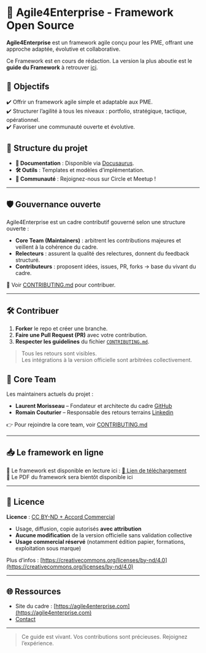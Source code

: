 # 🚀 Agile4Enterprise - Framework Open Source  

**Agile4Enterprise** est un framework agile conçu pour les PME, offrant une approche adaptée, évolutive et collaborative.  

Ce Framework est en cours de rédaction. La version la plus aboutie est le **guide du Framework** à retrouver [ici](https://github.com/Agile4Enterprise/guide).

## 📌 Objectifs

✔️ Offrir un framework agile simple et adaptable aux PME.  
✔️ Structurer l’agilité à tous les niveaux : portfolio, stratégique, tactique, opérationnel.  
✔️ Favoriser une communauté ouverte et évolutive.  

## 📂 Structure du projet  

- **📜 Documentation** : Disponible via [Docusaurus](https://github.com/Agile4Enterprise/framework).  
- **🛠️ Outils** : Templates et modèles d’implémentation.  
- **👥 Communauté** : Rejoignez-nous sur Circle et Meetup !  

---

## 🛡️ Gouvernance ouverte

Agile4Enterprise est un cadre contributif gouverné selon une structure ouverte :

- **Core Team (Maintainers)** : arbitrent les contributions majeures et veillent à la cohérence du cadre.
- **Relecteurs** : assurent la qualité des relectures, donnent du feedback structuré.
- **Contributeurs** : proposent idées, issues, PR, forks → base du vivant du cadre.

📜 Voir [CONTRIBUTING.md](./CONTRIBUTING.md) pour contribuer.

---

## 🛠 Contribuer

1. **Forker** le repo et créer une branche.  
2. **Faire une Pull Request (PR)** avec votre contribution.  
3. **Respecter les guidelines** du fichier [`CONTRIBUTING.md`](./CONTRIBUTING.md).

> Tous les retours sont visibles.  
> Les intégrations à la version officielle sont arbitrées collectivement.

## 👥 Core Team

Les maintainers actuels du projet :

- **Laurent Morisseau** – Fondateur et architecte du cadre [GitHub](https://github.com/morisseau)
- **Romain Couturier** – Responsable des retours terrains [Linkedin](https://www.linkedin.com/in/romaincouturier/)

👉 Pour rejoindre la core team, voir [CONTRIBUTING.md](./CONTRIBUTING.md)

---

## 📥 Le framework en ligne

📌 Le framework est disponible en lecture ici : [🔗 Lien de téléchargement](https://agile4enterprise.github.io/framework/)  
📌 Le PDF du framework sera bientôt disponible ici
<!--📌 Le PDF du guide est disponible ici : [🔗 Lien de téléchargement](https://agile4enterprise.github.io/guide/static/Agile4Enterprise.pdf)-->

---

## 📄 Licence

**Licence** : [CC BY-ND + Accord Commercial](./LICENSE.md)  

- Usage, diffusion, copie autorisés **avec attribution**  
- **Aucune modification** de la version officielle sans validation collective  
- **Usage commercial réservé** (notamment édition papier, formations, exploitation sous marque)

Plus d’infos : [https://creativecommons.org/licenses/by-nd/4.0](https://creativecommons.org/licenses/by-nd/4.0)

---

## 🌐 Ressources

- Site du cadre : [https://agile4enterprise.com](https://agile4enterprise.com)
- [Contact](mail:hello@agile4enterprise.com)

---
> Ce guide est vivant. Vos contributions sont précieuses. Rejoignez l’expérience.